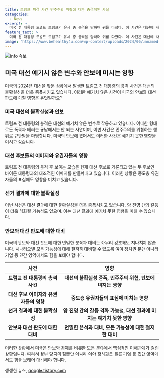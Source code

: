 ```yaml
---
title: 트럼프 피격 사건 민주주의 위협에 대한 충격적인 사실
categories:
  - News
excerpt: >
  미국 전 대통령 도널드 트럼프가 유세 중 총격을 당하며 귀를 다쳤다. 이 사건은 대선에 새로운 변수를 더했으며, 둘레나 유세장을 지켜보던 사람들에게 큰 충격을 안겼다. 암살 시도로 규정된 이번 사건은 민주주의를 위협하는 행위로 규탄되고 있다. 미국 대선을 앞둔 상황에서 후보들에 대한 관심과 불확실성이 높아지고 있으며, 다양한 시나리오에 대비할 필요성이 대두되고 있다. 이에 대한 정부와 민간의 철저한 대비가 필요하며, 현재의 분쟁 상황은 미국의 정치적 미래에 영향을 미칠 수 있다.
feature_text: >
  미국 전 대통령 도널드 트럼프가 유세 중 총격을 당하며 귀를 다쳤다. 이 사건은 대선에 새로운 변수를 더했으며, 둘레나 유세장을 지켜보던 사람들에게 큰 충격을 안겼다. 암살 시도로 규정된 이번 사건은 민주주의를 위협하는 행위로 규탄되고 있다. 미국 대선을 앞둔 상황에서 후보들에 대한 관심과 불확실성이 높아지고 있으며, 다양한 시나리오에 대비할 필요성이 대두되고 있다. 이에 대한 정부와 민간의 철저한 대비가 필요하며, 현재의 분쟁 상황은 미국의 정치적 미래에 영향을 미칠 수 있다.
image: 'https://www.behealthy4u.com/wp-content/uploads/2024/06/unnamed-file.png'
---
```


<p><img src="https://www.behealthy4u.com/wp-content/uploads/2024/06/unnamed-file.png" alt="info 속보" /></p>

<h2 data-ke-size="size26">미국 대선 예기치 않은 변수와 안보에 미치는 영향</h2>

<p data-ke-size="size16">미국의 2024년 대선을 앞둔 상황에서 발생한 트럼프 전 대통령의 총격 사건은 대선의 불확실성을 더욱 증폭시키고 있습니다. 이러한 예기치 않은 사건이 미국의 안보와 대선 판도에 미칠 영향은 무엇일까요?</p>

<h3 data-ke-size="size24">미국 대선의 불확실성과 안보</h3>

<p data-ke-size="size16">트럼프 전 대통령의 총격은 대선의 예기치 않은 변수로 작용하고 있습니다. 어떠한 형태로든 폭력과 테러는 용납해서는 안 되는 사안이며, 이번 사건은 민주주의를 위협하는 행위로 규탄받을 마땅합니다. 미국의 안보에 있어서도 이러한 사건은 예기치 못한 영향을 미치고 있습니다.</p>

<h3 data-ke-size="size24">대선 후보들의 이미지와 유권자들의 영향</h3>

<p data-ke-size="size16">트럼프 전 대통령의 총격 후 보이는 모습은 현재 대선 후보로 거론되고 있는 두 후보인 바이든 대통령과의 대조적인 이미지를 만들어내고 있습니다. 이러한 상황은 중도층 유권자들의 표심에도 영향을 미치고 있습니다.</p>

<h3 data-ke-size="size24">선거 결과에 대한 불확실성</h3>

<p data-ke-size="size16">이번 사건은 대선 결과에 대한 불확실성을 더욱 증폭시키고 있습니다. 양 진영 간의 갈등이 더욱 격화될 가능성도 있으며, 이는 대선 결과에 예기치 못한 영향을 미칠 수 있습니다.</p>

<h3 data-ke-size="size24">안보와 대선 판도에 대한 대비</h3>

<p data-ke-size="size16">미국의 안보와 대선 판도에 대한 면밀한 분석과 대비는 아무리 강조해도 지나치지 않습니다. 시나리오별 모든 가능성에 대해 철저히 대비할 수 있도록 여야 정치권 뿐만 아니라 기업 등 민간 영역에서도 힘을 보태야 합니다.</p>

<table>
    <thead>
        <tr>
            <th><b>사건</b></th>
            <th><b>영향</b></th>
        </tr>
    </thead>
    <tbody>
        <tr>
            <td style="text-align: center; height: 17px;"><b>트럼프 전 대통령의 총격 사건</b></td>
            <td style="text-align: center; height: 17px;"><b>대선의 불확실성 증폭, 민주주의 위협, 안보에 미치는 영향</b></td>
        </tr>
        <tr>
            <td style="text-align: center; height: 17px;"><b>대선 후보 이미지와 유권자들의 영향</b></td>
            <td style="text-align: center; height: 17px;"><b>중도층 유권자들의 표심에 미치는 영향</b></td>
        </tr>
        <tr>
            <td style="text-align: center; height: 17px;"><b>선거 결과에 대한 불확실성</b></td>
            <td style="text-align: center; height: 17px;"><b>양 진영 간의 갈등 격화 가능성, 대선 결과에 미치는 예기치 못한 영향</b></td>
        </tr>
        <tr>
            <td style="text-align: center; height: 17px;"><b>안보와 대선 판도에 대한 대비</b></td>
            <td style="text-align: center; height: 17px;"><b>면밀한 분석과 대비, 모든 가능성에 대한 철저한 대비</b></td>
        </tr>
    </tbody>
</table>

<p data-ke-size="size16">이러한 상황에서 미국은 안보와 경제를 비롯한 모든 분야에서 핵심적인 이해관계가 걸린 상황입니다. 따라서 정부 당국의 힘뿐만 아니라 여야 정치권은 물론 기업 등 민간 영역에서도 힘을 보태어 대비해야 합니다.</p>
생생한 뉴스, <a href="https://qoogle.tistory.com" rel="dofollow">qoogle.tistory.com</a>


